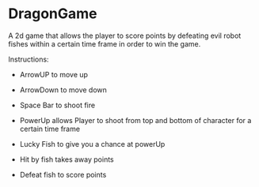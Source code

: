 # DragonGame
A 2d game that allows the player to score points by defeating evil robot fishes within a certain time frame in order to win the game.

Instructions: 
- ArrowUP to move up

- ArrowDown to move down

- Space Bar to shoot fire

- PowerUp allows Player to shoot from top and bottom of character for a certain time frame

- Lucky Fish to give you a chance at powerUp

- Hit by fish takes away points

- Defeat fish to score points

